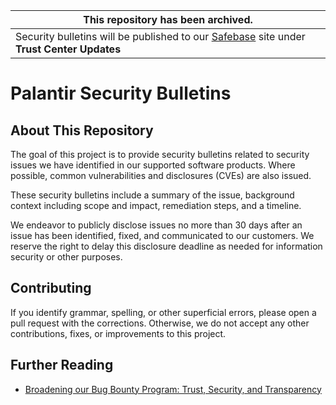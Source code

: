 |This repository has been archived.|
| --- |
|Security bulletins will be published to our [Safebase](https://palantir.safebase.us/) site under **Trust Center Updates**|

# Palantir Security Bulletins

## About This Repository

The goal of this project is to provide security bulletins related to security issues we have identified in our supported software products. Where possible, common vulnerabilities and disclosures (CVEs) are also issued.

These security bulletins include a summary of the issue, background context including scope and impact, remediation steps, and a timeline.

We endeavor to publicly disclose issues no more than 30 days after an issue has been identified, fixed, and communicated to our customers. We reserve the right to delay this disclosure deadline as needed for information security or other purposes.

## Contributing

If you identify grammar, spelling, or other superficial errors, please open a pull request with the corrections. Otherwise, we do not accept any other contributions, fixes, or improvements to this project.

## Further Reading

* [Broadening our Bug Bounty Program: Trust, Security, and Transparency](https://blog.palantir.com/broadening-our-bug-bounty-program-trust-security-and-transparency-aa3bf82f3f9a)
